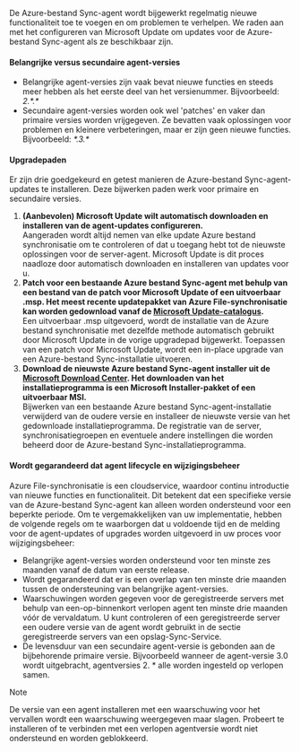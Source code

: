 De Azure-bestand Sync-agent wordt bijgewerkt regelmatig nieuwe functionaliteit toe te voegen en om problemen te verhelpen. We raden aan met het configureren van Microsoft Update om updates voor de Azure-bestand Sync-agent als ze beschikbaar zijn.

#### <a name="major-vs-minor-agent-versions"></a>Belangrijke versus secundaire agent-versies
* Belangrijke agent-versies zijn vaak bevat nieuwe functies en steeds meer hebben als het eerste deel van het versienummer. Bijvoorbeeld: *2.\*.\**
* Secundaire agent-versies worden ook wel 'patches' en vaker dan primaire versies worden vrijgegeven. Ze bevatten vaak oplossingen voor problemen en kleinere verbeteringen, maar er zijn geen nieuwe functies. Bijvoorbeeld:  *\*.3.\**

#### <a name="upgrade-paths"></a>Upgradepaden
Er zijn drie goedgekeurd en getest manieren de Azure-bestand Sync-agent-updates te installeren. Deze bijwerken paden werk voor primaire en secundaire versies.
1. **(Aanbevolen) Microsoft Update wilt automatisch downloaden en installeren van de agent-updates configureren.**  
    Aangeraden wordt altijd nemen van elke update Azure bestand synchronisatie om te controleren of dat u toegang hebt tot de nieuwste oplossingen voor de server-agent. Microsoft Update is dit proces naadloze door automatisch downloaden en installeren van updates voor u.
2. **Patch voor een bestaande Azure bestand Sync-agent met behulp van een bestand van de patch voor Microsoft Update of een uitvoerbaar .msp. Het meest recente updatepakket van Azure File-synchronisatie kan worden gedownload vanaf de [Microsoft Update-catalogus](https://www.catalog.update.microsoft.com/Search.aspx?q=Azure%20File%20Sync).**  
    Een uitvoerbaar .msp uitgevoerd, wordt de installatie van de Azure bestand synchronisatie met dezelfde methode automatisch gebruikt door Microsoft Update in de vorige upgradepad bijgewerkt. Toepassen van een patch voor Microsoft Update, wordt een in-place upgrade van een Azure-bestand Sync-installatie uitvoeren.
3. **Download de nieuwste Azure bestand Sync-agent installer uit de [Microsoft Download Center](https://go.microsoft.com/fwlink/?linkid=858257). Het downloaden van het installatieprogramma is een Microsoft Installer-pakket of een uitvoerbaar MSI.**  
    Bijwerken van een bestaande Azure bestand Sync-agent-installatie verwijderd van de oudere versie en installeer de nieuwste versie van het gedownloade installatieprogramma. De registratie van de server, synchronisatiegroepen en eventuele andere instellingen die worden beheerd door de Azure-bestand Sync-installatieprogramma.

#### <a name="agent-lifecycle-and-change-management-guarantees"></a>Wordt gegarandeerd dat agent lifecycle en wijzigingsbeheer
Azure File-synchronisatie is een cloudservice, waardoor continu introductie van nieuwe functies en functionaliteit. Dit betekent dat een specifieke versie van de Azure-bestand Sync-agent kan alleen worden ondersteund voor een beperkte periode. Om te vergemakkelijken van uw implementatie, hebben de volgende regels om te waarborgen dat u voldoende tijd en de melding voor de agent-updates of upgrades worden uitgevoerd in uw proces voor wijzigingsbeheer:

- Belangrijke agent-versies worden ondersteund voor ten minste zes maanden vanaf de datum van eerste release.
- Wordt gegarandeerd dat er is een overlap van ten minste drie maanden tussen de ondersteuning van belangrijke agent-versies. 
- Waarschuwingen worden gegeven voor de geregistreerde servers met behulp van een-op-binnenkort verlopen agent ten minste drie maanden vóór de vervaldatum. U kunt controleren of een geregistreerde server een oudere versie van de agent wordt gebruikt in de sectie geregistreerde servers van een opslag-Sync-Service.
- De levensduur van een secundaire agent-versie is gebonden aan de bijbehorende primaire versie. Bijvoorbeeld wanneer de agent-versie 3.0 wordt uitgebracht, agentversies 2. \* alle worden ingesteld op verlopen samen.

> [!Note]
> De versie van een agent installeren met een waarschuwing voor het vervallen wordt een waarschuwing weergegeven maar slagen. Probeert te installeren of te verbinden met een verlopen agentversie wordt niet ondersteund en worden geblokkeerd.